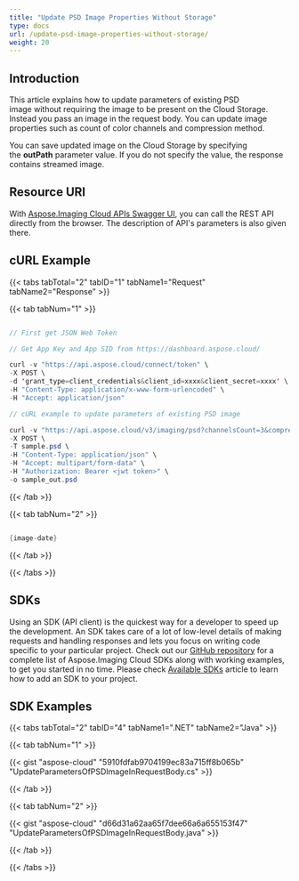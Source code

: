 ```yaml
---
title: "Update PSD Image Properties Without Storage"
type: docs
url: /update-psd-image-properties-without-storage/
weight: 20
---
```


## **Introduction**
This article explains how to update parameters of existing PSD image without requiring the image to be present on the Cloud Storage. Instead you pass an image in the request body. You can update image properties such as count of color channels and compression method.

You can save updated image on the Cloud Storage by specifying the **outPath** parameter value. If you do not specify the value, the response contains streamed image.
## **Resource URI**
With [Aspose.Imaging Cloud APIs Swagger UI](https://apireference.aspose.cloud/imaging/#/Psd/CreateModifiedPsd), you can call the REST API directly from the browser. The description of API's parameters is also given there.
## **cURL Example**
{{< tabs tabTotal="2" tabID="1" tabName1="Request" tabName2="Response" >}}

{{< tab tabNum="1" >}}

```java

// First get JSON Web Token

// Get App Key and App SID from https://dashboard.aspose.cloud/

curl -v "https://api.aspose.cloud/connect/token" \
-X POST \
-d 'grant_type=client_credentials&client_id=xxxx&client_secret=xxxx' \
-H "Content-Type: application/x-www-form-urlencoded" \
-H "Accept: application/json"

// cURL example to update parameters of existing PSD image

curl -v "https://api.aspose.cloud/v3/imaging/psd?channelsCount=3&compressionMethod=raw" \
-X POST \
-T sample.psd \
-H "Content-Type: application/json" \
-H "Accept: multipart/form-data" \
-H "Authorization: Bearer <jwt token>" \
-o sample_out.psd

```

{{< /tab >}}

{{< tab tabNum="2" >}}

```java

{image-date}

```

{{< /tab >}}

{{< /tabs >}}
## **SDKs**
Using an SDK (API client) is the quickest way for a developer to speed up the development. An SDK takes care of a lot of low-level details of making requests and handling responses and lets you focus on writing code specific to your particular project. Check out our [GitHub repository](https://github.com/aspose-imaging-cloud) for a complete list of Aspose.Imaging Cloud SDKs along with working examples, to get you started in no time. Please check [Available SDKs](/imaging/available-sdks/) article to learn how to add an SDK to your project.
## **SDK Examples**
{{< tabs tabTotal="2" tabID="4" tabName1=".NET" tabName2="Java" >}}

{{< tab tabNum="1" >}}

{{< gist "aspose-cloud" "5910fdfab9704199ec83a715ff8b065b" "UpdateParametersOfPSDImageInRequestBody.cs" >}}

{{< /tab >}}

{{< tab tabNum="2" >}}

{{< gist "aspose-cloud" "d66d31a62aa65f7dee66a6a655153f47" "UpdateParametersOfPSDImageInRequestBody.java" >}}

{{< /tab >}}

{{< /tabs >}}
